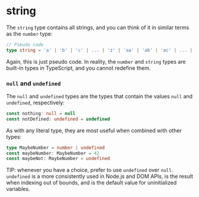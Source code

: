 # string

The `string` type contains all strings, and you can think of it in similar terms as the `number` type:

```typescript
// Pseudo code
type string = 'a' | 'b' | 'c' | ... | 'z' | 'aa' | 'ab' | 'ac' | ... | 'az' | 'ba' | 'bb' | 'bc' | ... | 'zz' | 'aaa' | 'aab' | ...
```

Again, this is just pseudo code. In reality, the `number` and `string` types are built-in types in TypeScript, and you cannot redefine them.

### `null` and `undefined`

The `null` and `undefined` types are the types that contain the values `null` and `undefined`, respectively:

```typescript
const nothing: null = null
const notDefined: undefined = undefined
```

As with any literal type, they are most useful when combined with other types:

```typescript
type MaybeNumber = number | undefined
const maybeNumber: MaybeNumber = 42
const maybeNot: MaybeNumber = undefined
```

TIP: whenever you have a choice, prefer to use `undefined` over `null`. `undefined` is a more consistently used in Node.js and DOM APIs, is the result when indexing out of bounds, and is the default value for uninitialized variables.
